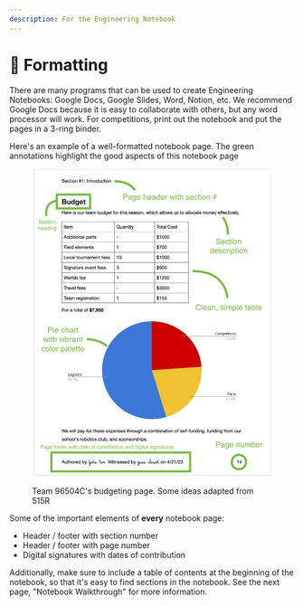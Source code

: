 ```yaml
---
description: For the Engineering Notebook
---
```


# 📔 Formatting

There are many programs that can be used to create Engineering Notebooks: Google Docs, Google Slides, Word, Notion, etc. We recommend Google Docs because it is easy to collaborate with others, but any word processor will work. For competitions, print out the notebook and put the pages in a 3-ring binder.

Here's an example of a well-formatted notebook page. The green annotations highlight the good aspects of this notebook page

<figure><img src="../../.gitbook/assets/image (13).png" alt=""><figcaption><p>Team 96504C's budgeting page. Some ideas adapted from 515R</p></figcaption></figure>

Some of the important elements of **every** notebook page:

* Header / footer with section number
* Header / footer with page number
* Digital signatures with dates of contribution

Additionally, make sure to include a table of contents at the beginning of the notebook, so that it's easy to find sections in the notebook. See the next page, "Notebook Walkthrough" for more information.

